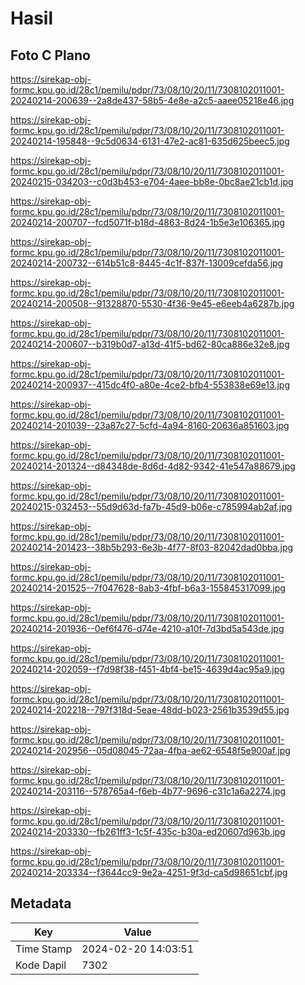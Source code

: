 # Hasil

## Foto C Plano

https://sirekap-obj-formc.kpu.go.id/28c1/pemilu/pdpr/73/08/10/20/11/7308102011001-20240214-200639--2a8de437-58b5-4e8e-a2c5-aaee05218e46.jpg

https://sirekap-obj-formc.kpu.go.id/28c1/pemilu/pdpr/73/08/10/20/11/7308102011001-20240214-195848--9c5d0634-6131-47e2-ac81-635d625beec5.jpg

https://sirekap-obj-formc.kpu.go.id/28c1/pemilu/pdpr/73/08/10/20/11/7308102011001-20240215-034203--c0d3b453-e704-4aee-bb8e-0bc8ae21cb1d.jpg

https://sirekap-obj-formc.kpu.go.id/28c1/pemilu/pdpr/73/08/10/20/11/7308102011001-20240214-200707--fcd5071f-b18d-4863-8d24-1b5e3e106365.jpg

https://sirekap-obj-formc.kpu.go.id/28c1/pemilu/pdpr/73/08/10/20/11/7308102011001-20240214-200732--614b51c8-8445-4c1f-837f-13009cefda56.jpg

https://sirekap-obj-formc.kpu.go.id/28c1/pemilu/pdpr/73/08/10/20/11/7308102011001-20240214-200508--91328870-5530-4f36-9e45-e6eeb4a6287b.jpg

https://sirekap-obj-formc.kpu.go.id/28c1/pemilu/pdpr/73/08/10/20/11/7308102011001-20240214-200607--b319b0d7-a13d-41f5-bd62-80ca886e32e8.jpg

https://sirekap-obj-formc.kpu.go.id/28c1/pemilu/pdpr/73/08/10/20/11/7308102011001-20240214-200937--415dc4f0-a80e-4ce2-bfb4-553838e69e13.jpg

https://sirekap-obj-formc.kpu.go.id/28c1/pemilu/pdpr/73/08/10/20/11/7308102011001-20240214-201039--23a87c27-5cfd-4a94-8160-20636a851603.jpg

https://sirekap-obj-formc.kpu.go.id/28c1/pemilu/pdpr/73/08/10/20/11/7308102011001-20240214-201324--d84348de-8d6d-4d82-9342-41e547a88679.jpg

https://sirekap-obj-formc.kpu.go.id/28c1/pemilu/pdpr/73/08/10/20/11/7308102011001-20240215-032453--55d9d63d-fa7b-45d9-b06e-c785994ab2af.jpg

https://sirekap-obj-formc.kpu.go.id/28c1/pemilu/pdpr/73/08/10/20/11/7308102011001-20240214-201423--38b5b293-6e3b-4f77-8f03-82042dad0bba.jpg

https://sirekap-obj-formc.kpu.go.id/28c1/pemilu/pdpr/73/08/10/20/11/7308102011001-20240214-201525--7f047628-8ab3-4fbf-b6a3-155845317099.jpg

https://sirekap-obj-formc.kpu.go.id/28c1/pemilu/pdpr/73/08/10/20/11/7308102011001-20240214-201936--0ef6f476-d74e-4210-a10f-7d3bd5a543de.jpg

https://sirekap-obj-formc.kpu.go.id/28c1/pemilu/pdpr/73/08/10/20/11/7308102011001-20240214-202059--f7d98f38-f451-4bf4-be15-4639d4ac95a9.jpg

https://sirekap-obj-formc.kpu.go.id/28c1/pemilu/pdpr/73/08/10/20/11/7308102011001-20240214-202218--797f318d-5eae-48dd-b023-2561b3539d55.jpg

https://sirekap-obj-formc.kpu.go.id/28c1/pemilu/pdpr/73/08/10/20/11/7308102011001-20240214-202956--05d08045-72aa-4fba-ae62-6548f5e900af.jpg

https://sirekap-obj-formc.kpu.go.id/28c1/pemilu/pdpr/73/08/10/20/11/7308102011001-20240214-203116--578765a4-f6eb-4b77-9696-c31c1a6a2274.jpg

https://sirekap-obj-formc.kpu.go.id/28c1/pemilu/pdpr/73/08/10/20/11/7308102011001-20240214-203330--fb261ff3-1c5f-435c-b30a-ed20607d963b.jpg

https://sirekap-obj-formc.kpu.go.id/28c1/pemilu/pdpr/73/08/10/20/11/7308102011001-20240214-203334--f3644cc9-9e2a-4251-9f3d-ca5d98651cbf.jpg


## Metadata

| Key        | Value               |
| ---------- | ------------------- |
| Time Stamp | 2024-02-20 14:03:51 |
| Kode Dapil | 7302                |




